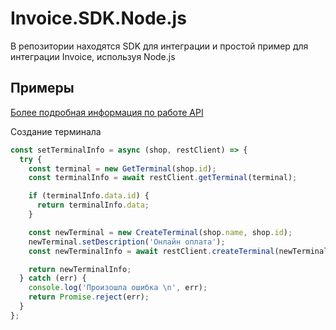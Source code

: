# Invoice.SDK.Node.js

В репозитории находятся SDK для интеграции и простой пример для интеграции Invoice, используя Node.js

## Примеры

[Более подробная информация по работе API](https://dev.invoice.su)

Создание терминала

```javascript
const setTerminalInfo = async (shop, restClient) => {
  try {
    const terminal = new GetTerminal(shop.id);
    const terminalInfo = await restClient.getTerminal(terminal);

    if (terminalInfo.data.id) {
      return terminalInfo.data;
    }

    const newTerminal = new CreateTerminal(shop.name, shop.id);
    newTerminal.setDescription('Онлайн оплата');
    const newTerminalInfo = await restClient.createTerminal(newTerminal);

    return newTerminalInfo;
  } catch (err) {
    console.log('Произошла ошибка \n', err);
    return Promise.reject(err);
  }
};

